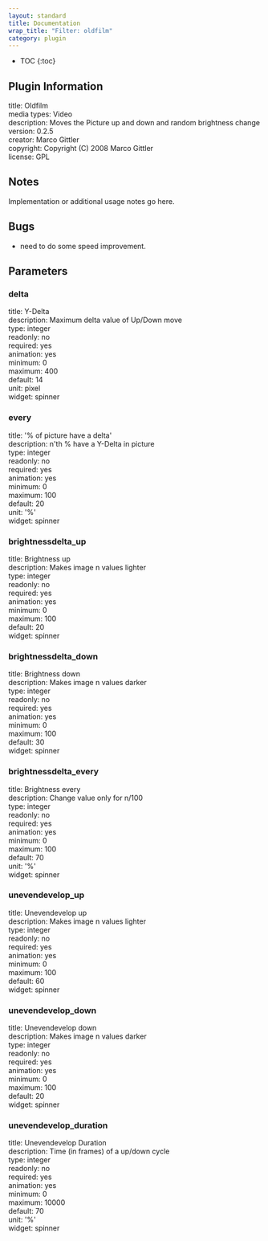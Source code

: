 ```yaml
---
layout: standard
title: Documentation
wrap_title: "Filter: oldfilm"
category: plugin
---
```

* TOC
{:toc}

## Plugin Information

title: Oldfilm  
media types:
Video  
description: Moves the Picture up and down and random brightness change  
version: 0.2.5  
creator: Marco Gittler  
copyright: Copyright (C) 2008 Marco Gittler  
license: GPL  

## Notes

Implementation or additional usage notes go here.

## Bugs

* need to do some speed improvement.


## Parameters

### delta

title: Y-Delta    
description:
Maximum delta value of Up/Down move  
type: integer  
readonly: no  
required: yes  
animation: yes  
minimum: 0  
maximum: 400  
default: 14  
unit: pixel  
widget: spinner  

### every

title: '% of picture have a delta'    
description:
n&#39;th % have a Y-Delta in picture  
type: integer  
readonly: no  
required: yes  
animation: yes  
minimum: 0  
maximum: 100  
default: 20  
unit: '%'  
widget: spinner  

### brightnessdelta_up

title: Brightness up    
description:
Makes image n values lighter  
type: integer  
readonly: no  
required: yes  
animation: yes  
minimum: 0  
maximum: 100  
default: 20  
widget: spinner  

### brightnessdelta_down

title: Brightness down    
description:
Makes image n values darker  
type: integer  
readonly: no  
required: yes  
animation: yes  
minimum: 0  
maximum: 100  
default: 30  
widget: spinner  

### brightnessdelta_every

title: Brightness every    
description:
Change value only for n/100  
type: integer  
readonly: no  
required: yes  
animation: yes  
minimum: 0  
maximum: 100  
default: 70  
unit: '%'  
widget: spinner  

### unevendevelop_up

title: Unevendevelop up    
description:
Makes image n values lighter  
type: integer  
readonly: no  
required: yes  
animation: yes  
minimum: 0  
maximum: 100  
default: 60  
widget: spinner  

### unevendevelop_down

title: Unevendevelop down    
description:
Makes image n values darker  
type: integer  
readonly: no  
required: yes  
animation: yes  
minimum: 0  
maximum: 100  
default: 20  
widget: spinner  

### unevendevelop_duration

title: Unevendevelop Duration    
description:
Time (in frames) of a up/down cycle  
type: integer  
readonly: no  
required: yes  
animation: yes  
minimum: 0  
maximum: 10000  
default: 70  
unit: '%'  
widget: spinner  

